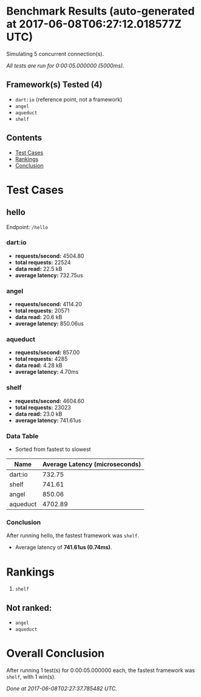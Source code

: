 # Benchmark Results (auto-generated at 2017-06-08T06:27:12.018577Z UTC)
Simulating 5 concurrent connection(s).

*All tests are run for 0:00:05.000000 (5000ms).*
## Framework(s) Tested (4)
  * `dart:io` (reference point, not a framework)
  * `angel`
  * `aqueduct`
  * `shelf`
## Contents
  * [Test Cases](#test-cases)
  * [Rankings](#rankings)
  * [Conclusion](#conclusion)
# Test Cases
## hello
Endpoint: `/hello`
### dart:io
  * **requests/second:** 4504.80
  * **total requests:** 22524
  * **data read:** 22.5 kB
  * **average latency:** 732.75us
### angel
  * **requests/second:** 4114.20
  * **total requests:** 20571
  * **data read:** 20.6 kB
  * **average latency:** 850.06us
### aqueduct
  * **requests/second:** 857.00
  * **total requests:** 4285
  * **data read:** 4.28 kB
  * **average latency:** 4.70ms
### shelf
  * **requests/second:** 4604.60
  * **total requests:** 23023
  * **data read:** 23.0 kB
  * **average latency:** 741.61us
### Data Table
* Sorted from fastest to slowest

Name | Average Latency (microseconds)
---- | ----
dart:io | 732.75
shelf | 741.61
angel | 850.06
aqueduct | 4702.89
### Conclusion
After running hello, the fastest framework was `shelf`.
  * Average latency of **741.61us (0.74ms)**.
# Rankings
  1. `shelf`
## Not ranked:
  * `angel`
  * `aqueduct`
# Overall Conclusion
After running 1 test(s) for 0:00:05.000000 each, the fastest framework was `shelf`, with 1 win(s).

*Done at 2017-06-08T02:27:37.785482 UTC.*
